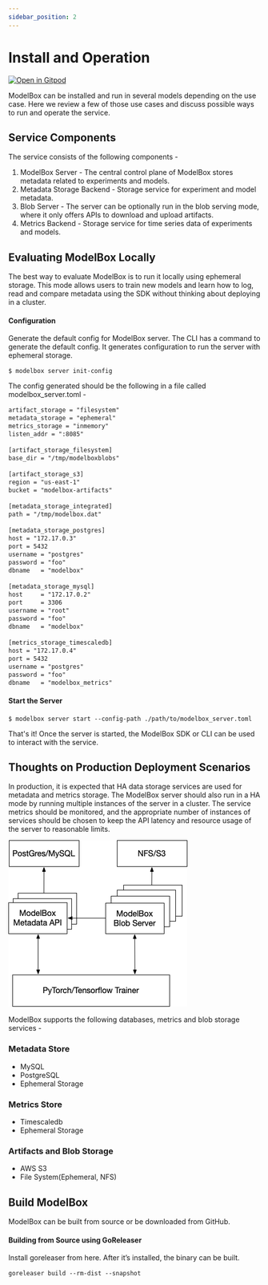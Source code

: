 ```yaml
---
sidebar_position: 2
---
```


# Install and Operation 
[![Open in Gitpod](https://gitpod.io/button/open-in-gitpod.svg)](https://gitpod.io/#https://github.com/tensorland/modelbox>)

ModelBox can be installed and run in several models depending on the use case. Here we review a few of those use cases and discuss possible ways to run and operate the service.


## Service Components

The service consists of the following components -

1. ModelBox Server - The central control plane of ModelBox stores metadata related to experiments and models.
2. Metadata Storage Backend - Storage service for experiment and model metadata.
3. Blob Server - The server can be optionally run in the blob serving mode, where it only offers APIs to download and upload artifacts.
4. Metrics Backend - Storage service for time series data of experiments and models.


## Evaluating ModelBox Locally

The best way to evaluate ModelBox is to run it locally using ephemeral storage. This mode allows users to train new models and learn how to log, read and compare metadata using the SDK without thinking about deploying in a cluster.

#### Configuration

Generate the default config for ModelBox server. The CLI has a command to generate the default config. It generates configuration to run the server with ephemeral storage.


```
$ modelbox server init-config
```


The config generated should be the following in a file called modelbox_server.toml -


```
artifact_storage = "filesystem"
metadata_storage = "ephemeral"
metrics_storage = "inmemory"
listen_addr = ":8085"

[artifact_storage_filesystem]
base_dir = "/tmp/modelboxblobs"

[artifact_storage_s3]
region = "us-east-1"
bucket = "modelbox-artifacts"

[metadata_storage_integrated]
path = "/tmp/modelbox.dat"

[metadata_storage_postgres]
host = "172.17.0.3"
port = 5432
username = "postgres"
password = "foo"
dbname   = "modelbox"

[metadata_storage_mysql]
host     = "172.17.0.2"
port     = 3306
username = "root"
password = "foo"
dbname   = "modelbox"

[metrics_storage_timescaledb]
host = "172.17.0.4"
port = 5432
username = "postgres"
password = "foo"
dbname   = "modelbox_metrics" 
```

#### Start the Server 

```
$ modelbox server start --config-path ./path/to/modelbox_server.toml
```

That's it! Once the server is started, the ModelBox SDK or CLI can be used to interact with the service.

## Thoughts on Production Deployment Scenarios

In production, it is expected that HA data storage services are used for metadata and metrics storage. The ModelBox server should also run in a HA mode by running multiple instances of the server in a cluster. The service metrics should be monitored, and the appropriate number of instances of services should be chosen to keep the API latency and resource usage of the server to reasonable limits.

![High Level Architecture](guides/img/ModelBox_HighLevel.png)

ModelBox supports the following databases, metrics and blob storage services -

### Metadata Store 
- MySQL
- PostgreSQL
- Ephemeral Storage

### Metrics Store
- Timescaledb
- Ephemeral Storage

### Artifacts and Blob Storage
- AWS S3
- File System(Ephemeral, NFS)

## Build ModelBox 

ModelBox can be built from source or be downloaded from GitHub.


#### Building from Source using GoReleaser

Install goreleaser from here. After it’s installed, the binary can be built.


```
goreleaser build --rm-dist --snapshot
```